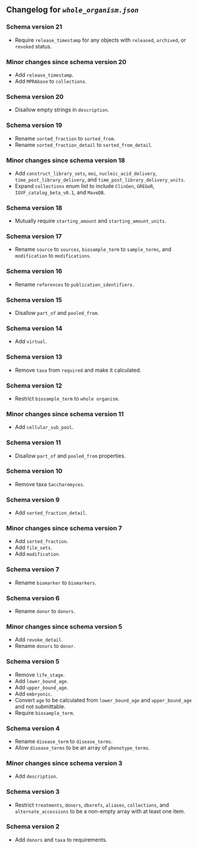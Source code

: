 ## Changelog for *`whole_organism.json`*

### Schema version 21

* Require `release_timestamp` for any objects with `released`, `archived`, or `revoked` status.

### Minor changes since schema version 20

* Add `release_timestamp`.
* Add `MPRAbase` to `collections`.

### Schema version 20

* Disallow empty strings in `description`.

### Schema version 19

* Rename `sorted_fraction` to `sorted_from`.
* Rename `sorted_fraction_detail` to `sorted_from_detail`.

### Minor changes since schema version 18

* Add `construct_library_sets`, `moi`, `nucleic_acid_delivery`, `time_post_library_delivery`, and `time_post_library_delivery_units`.
* Expand `collections` enum list to include `ClinGen`, `GREGoR`, `IGVF_catalog_beta_v0.1`, and `MaveDB`.

### Schema version 18

* Mutually require `starting_amount` and `starting_amount_units`.

### Schema version 17

* Rename `source` to `sources`, `biosample_term` to `sample_terms`, and `modification` to `modifications`.

### Schema version 16

* Rename `references` to `publication_identifiers`.

### Schema version 15

* Disallow `part_of` and `pooled_from`.

### Schema version 14

* Add `virtual`.

### Schema version 13

* Remove `taxa` from `required` and make it calculated.

### Schema version 12

* Restrict `biosample_term` to `whole organism`.

### Minor changes since schema version 11

* Add `cellular_sub_pool`.

### Schema version 11

* Disallow `part_of` and `pooled_from` properties.

### Schema version 10

* Remove taxa `Saccharomyces`.

### Schema version 9

* Add `sorted_fraction_detail`.

### Minor changes since schema version 7

* Add `sorted_fraction`.
* Add `file_sets`.
* Add `modification`.

### Schema version 7

* Rename `biomarker` to `biomarkers`.

### Schema version 6

* Rename `donor` to `donors`.

### Minor changes since schema version 5
* Add `revoke_detail`.
* Rename `donors` to `donor`.

### Schema version 5

* Remove `life_stage`.
* Add `lower_bound_age`.
* Add `upper_bound_age`.
* Add `embryonic`.
* Convert `age` to be calculated from `lower_bound_age` and `upper_bound_age` and not submittable.
* Require `biosample_term`.

### Schema version 4

* Rename `disease_term` to `disease_terms`.
* Allow `disease_terms` to be an array of `phenotype_terms`.

### Minor changes since schema version 3

* Add `description`.

### Schema version 3

* Restrict `treatments`, `donors`, `dbxrefs`, `aliases`, `collections`, and `alternate_accessions` to be a non-empty array with at least one item.

### Schema version 2

* Add `donors` and `taxa` to requirements.
